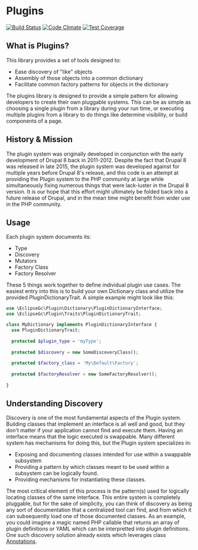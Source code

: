 # Plugins

[![Build Status](https://travis-ci.org/EclipseGc/Plugins.svg?branch=master)](https://travis-ci.org/EclipseGc/Plugins)
[![Code Climate](https://codeclimate.com/github/EclipseGc/Plugins/badges/gpa.svg)](https://codeclimate.com/github/EclipseGc/Plugins)
[![Test Coverage](https://codeclimate.com/github/EclipseGc/Plugins/badges/coverage.svg)](https://codeclimate.com/github/EclipseGc/Plugins/coverage)

## What is Plugins?

This library provides a set of tools designed to:
* Ease discovery of "like" objects
* Assembly of those objects into a common dictionary
* Facilitate common factory patterns for objects in the dictionary

The plugins library is designed to provide a simple pattern for allowing developers to create their own pluggable systems. This can be as simple as choosing a single plugin from a library during your run time, or executing multiple plugins from a library to do things like determine visibility, or build components of a page.

## History & Mission

The plugin system was originally developed in conjunction with the early development of Drupal 8 back in 2011-2012. Despite the fact that Drupal 8 was released in late 2015, the plugin system was developed against for multiple years before Drupal 8's release, and this code is an attempt at providing the Plugin system to the PHP community at large while simultaneously fixing numerous things that were lack-luster in the Drupal 8 version. It is our hope that this effort might ultimately be folded back into a future release of Drupal, and in the mean time might benefit from wider use in the PHP community.

## Usage

Each plugin system documents its:
* Type
* Discovery
* Mutators
* Factory Class
* Factory Resolver

These 5 things work together to define individual plugin use cases. The easiest entry into this is to build your own Dictionary class and utilize the provided PluginDictionaryTrait. A simple example might look like this:

```php
use \EclipseGc\Plugin\Dictionary\PluginDictionaryInterface;
use \EclipseGc\Plugin\Traits\PluginDictionaryTrait;

class MyDictionary implements PluginDictionaryInterface {
  use PluginDictionaryTrait;
  
  protected $plugin_type = 'myType';
  
  protected $discovery = new SomeDiscoveryClass();
  
  protected $factory_class = 'My\Default\Factory';
  
  protected $factoryResolver = new SomeFactoryResolver();
  
}
```

## Understanding Discovery

Discovery is one of the most fundamental aspects of the Plugin system. Building classes that implement an interface is all well and good, but they don't matter if your application cannot find and execute them. Having an interface means that the logic executed is swappable. Many different system has mechanisms for doing this, but the Plugin system specializes in:

* Exposing and documenting classes intended for use within a swappable subsystem
* Providing a pattern by which classes meant to be used within a subsystem can be logically found.
* Providing mechanisms for instantiating these classes.
 
The most critical element of this process is the pattern(s) used for logically locating classes of the same interface. This entire system is completely pluggable, but for the sake of simplicity, you can think of discovery as being any sort of documentation that a centralized tool can find, and from which it can subsequently load one of those documented classes. As an example, you could imagine a magic named PHP callable that returns an array of plugin definitions or YAML which can be interpretted into plugin definitions. One such discovery solution already exists which leverages class [Annotations](https://github.com/EclipseGc/PluginsAnnotation).
